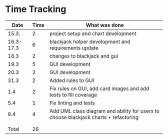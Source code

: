 # Time Tracking

| Date      | Time | What was done                                                                        |
| --------- | ---- | ------------------------------------------------------------------------------------ |
| 15.3.     | 2    | project setup and chart development                                                  |
| 16.3-17.3 | 6    | blackjack helper development and requirements update                                 |
| 18.3      | 2    | changes to blackjack and gui                                                         |
| 19.3      | 5    | GUI development                                                                      |
| 20.3      | 2    | GUI development                                                                      |
| 31.3      | 2    | Added rules to GUI                                                                   |
| 1.4       | 2    | Fix rules on GUI, add card images and add tests to fill coverage                     |
| 5.4       | 1    | Fix linting and tests                                                                |
| 8.4       | 4    | Add UML class diagram and ability for users to choose blackjack charts + refactoring |
|           |      |                                                                                      |
|           |      |                                                                                      |
| Total     | 26   |                                                                                      |
